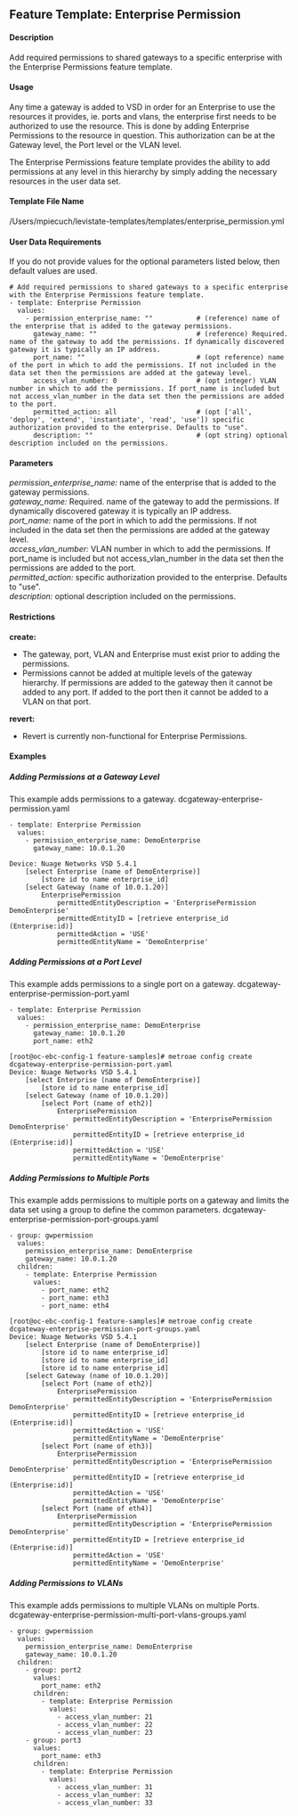 ## Feature Template: Enterprise Permission
#### Description
Add required permissions to shared gateways to a specific enterprise with the Enterprise Permissions feature template.

#### Usage
Any time a gateway is added to VSD in order for an Enterprise to use the resources it provides, ie. ports and vlans, the enterprise first needs to be authorized to use the resource. This is done by adding Enterprise Permissions to the resource in question. This authorization can be at the Gateway level, the Port level or the VLAN level.

The Enterprise Permissions feature template provides the ability to add permissions at any level in this hierarchy by simply adding the necessary resources in the user data set.

#### Template File Name
/Users/mpiecuch/levistate-templates/templates/enterprise_permission.yml

#### User Data Requirements
If you do not provide values for the optional parameters listed below, then default values are used.

```
# Add required permissions to shared gateways to a specific enterprise with the Enterprise Permissions feature template.
- template: Enterprise Permission
  values:
    - permission_enterprise_name: ""           # (reference) name of the enterprise that is added to the gateway permissions.
      gateway_name: ""                         # (reference) Required. name of the gateway to add the permissions. If dynamically discovered gateway it is typically an IP address.
      port_name: ""                            # (opt reference) name of the port in which to add the permissions. If not included in the data set then the permissions are added at the gateway level.
      access_vlan_number: 0                    # (opt integer) VLAN number in which to add the permissions. If port_name is included but not access_vlan_number in the data set then the permissions are added to the port.
      permitted_action: all                    # (opt ['all', 'deploy', 'extend', 'instantiate', 'read', 'use']) specific authorization provided to the enterprise. Defaults to "use".
      description: ""                          # (opt string) optional description included on the permissions.

```

#### Parameters
*permission_enterprise_name:* name of the enterprise that is added to the gateway permissions.<br>
*gateway_name:* Required. name of the gateway to add the permissions. If dynamically discovered gateway it is typically an IP address.<br>
*port_name:* name of the port in which to add the permissions. If not included in the data set then the permissions are added at the gateway level.<br>
*access_vlan_number:* VLAN number in which to add the permissions. If port_name is included but not access_vlan_number in the data set then the permissions are added to the port.<br>
*permitted_action:* specific authorization provided to the enterprise. Defaults to "use".<br>
*description:* optional description included on the permissions.<br>


#### Restrictions
**create:**
* The gateway, port, VLAN and Enterprise must exist prior to adding the permissions.
* Permissions cannot be added at multiple levels of the gateway hierarchy. If permissions are added to the gateway then it cannot be added to any port. If added to the port then it cannot be added to a VLAN on that port.

**revert:**
* Revert is currently non-functional for Enterprise Permissions.

#### Examples

##### Adding Permissions at a Gateway Level
This example adds permissions to a gateway.  dcgateway-enterprise-permission.yaml
```
- template: Enterprise Permission
  values:
    - permission_enterprise_name: DemoEnterprise
      gateway_name: 10.0.1.20

```
```
Device: Nuage Networks VSD 5.4.1
    [select Enterprise (name of DemoEnterprise)]
        [store id to name enterprise_id]
    [select Gateway (name of 10.0.1.20)]
        EnterprisePermission
            permittedEntityDescription = 'EnterprisePermission DemoEnterprise'
            permittedEntityID = [retrieve enterprise_id (Enterprise:id)]
            permittedAction = 'USE'
            permittedEntityName = 'DemoEnterprise'

```

##### Adding Permissions at a Port Level
This example adds permissions to a single port on a gateway.  dcgateway-enterprise-permission-port.yaml
```
- template: Enterprise Permission
  values:
    - permission_enterprise_name: DemoEnterprise
      gateway_name: 10.0.1.20
      port_name: eth2

```
```
[root@oc-ebc-config-1 feature-samples]# metroae config create dcgateway-enterprise-permission-port.yaml
Device: Nuage Networks VSD 5.4.1
    [select Enterprise (name of DemoEnterprise)]
        [store id to name enterprise_id]
    [select Gateway (name of 10.0.1.20)]
        [select Port (name of eth2)]
            EnterprisePermission
                permittedEntityDescription = 'EnterprisePermission DemoEnterprise'
                permittedEntityID = [retrieve enterprise_id (Enterprise:id)]
                permittedAction = 'USE'
                permittedEntityName = 'DemoEnterprise'

```

##### Adding Permissions to Multiple Ports
This example adds permissions to multiple ports on a gateway and limits the data set using a group to define the common parameters.  dcgateway-enterprise-permission-port-groups.yaml
```
- group: gwpermission
  values:
    permission_enterprise_name: DemoEnterprise
    gateway_name: 10.0.1.20
  children:
    - template: Enterprise Permission
      values:
        - port_name: eth2
        - port_name: eth3
        - port_name: eth4

```
```
[root@oc-ebc-config-1 feature-samples]# metroae config create dcgateway-enterprise-permission-port-groups.yaml
Device: Nuage Networks VSD 5.4.1
    [select Enterprise (name of DemoEnterprise)]
        [store id to name enterprise_id]
        [store id to name enterprise_id]
        [store id to name enterprise_id]
    [select Gateway (name of 10.0.1.20)]
        [select Port (name of eth2)]
            EnterprisePermission
                permittedEntityDescription = 'EnterprisePermission DemoEnterprise'
                permittedEntityID = [retrieve enterprise_id (Enterprise:id)]
                permittedAction = 'USE'
                permittedEntityName = 'DemoEnterprise'
        [select Port (name of eth3)]
            EnterprisePermission
                permittedEntityDescription = 'EnterprisePermission DemoEnterprise'
                permittedEntityID = [retrieve enterprise_id (Enterprise:id)]
                permittedAction = 'USE'
                permittedEntityName = 'DemoEnterprise'
        [select Port (name of eth4)]
            EnterprisePermission
                permittedEntityDescription = 'EnterprisePermission DemoEnterprise'
                permittedEntityID = [retrieve enterprise_id (Enterprise:id)]
                permittedAction = 'USE'
                permittedEntityName = 'DemoEnterprise'

```

##### Adding Permissions to VLANs
This example adds permissions to multiple VLANs on multiple Ports.  dcgateway-enterprise-permission-multi-port-vlans-groups.yaml
```
- group: gwpermission
  values:
    permission_enterprise_name: DemoEnterprise
    gateway_name: 10.0.1.20
  children:
    - group: port2
      values:
        port_name: eth2
      children:
        - template: Enterprise Permission
          values:
            - access_vlan_number: 21
            - access_vlan_number: 22
            - access_vlan_number: 23
    - group: port3
      values:
        port_name: eth3
      children:
        - template: Enterprise Permission
          values:
            - access_vlan_number: 31
            - access_vlan_number: 32
            - access_vlan_number: 33

```
```

```
